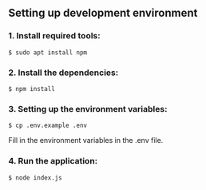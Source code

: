 ## Setting up development environment

### 1. Install required tools:
```
$ sudo apt install npm
```

### 2. Install the dependencies:
```
$ npm install
```

### 3. Setting up the environment variables:
```
$ cp .env.example .env
```
Fill in the environment variables in the .env file.

### 4. Run the application:
```
$ node index.js
```
